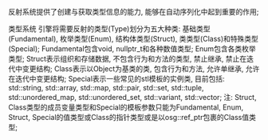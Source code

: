 反射系统提供了创建与获取类型信息的能力, 能够在自动序列化中起到重要的作用;

类型系统
引擎将需要反射的类型(Type)划分为五大种类: 基础类型(Fundamental), 枚举类型(Enum), 结构体类型(Struct), 类类型(Class)和特殊类型(Special);
Fundamental包含void, nullptr_t和各种数值类型;
Enum包含各类枚举类型;
Struct表示组织和存储数据, 不包含行为和方法的类型, 禁止继承, 禁止在迭代中变更结构;
Class表示以Object为基类的类, 包含行为和方法, 允许单继承, 允许在迭代中变更结构;
Special表示一些常见的stl模板的实例类, 目前包括: std::string, std::array, std::map, std::pair, std::set, std::tuple, std::unordered_map, std::unordered_set, std::variant, std::vector;
注: Struct, Class类型的成员变量类型和Special的模板参数只能为Fundamental, Enum, Struct, Special的值类型或Class的指针类型或是以osg::ref_ptr包裹的Class值类型;